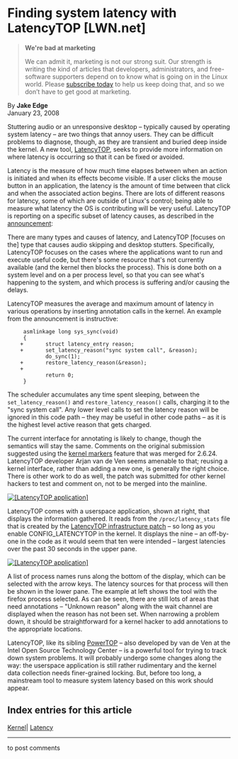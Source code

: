# Finding system latency with LatencyTOP [LWN.net]

> **We're bad at marketing**
> 
> We can admit it, marketing is not our strong suit. Our strength is writing the kind of articles that developers, administrators, and free-software supporters depend on to know what is going on in the Linux world. Please [subscribe today](/Promo/nsn-bad/subscribe) to help us keep doing that, and so we don’t have to get good at marketing. 

By **Jake Edge**  
January 23, 2008 

Stuttering audio or an unresponsive desktop – typically caused by operating system latency – are two things that annoy users. They can be difficult problems to diagnose, though, as they are transient and buried deep inside the kernel. A new tool, [LatencyTOP](http://www.latencytop.org/), seeks to provide more information on where latency is occurring so that it can be fixed or avoided. 

Latency is the measure of how much time elapses between when an action is initiated and when its effects become visible. If a user clicks the mouse button in an application, the latency is the amount of time between that click and when the associated action begins. There are lots of different reasons for latency, some of which are outside of Linux's control; being able to measure what latency the OS is contributing will be very useful. LatencyTOP is reporting on a specific subset of latency causes, as described in the [announcement](http://lwn.net/Articles/265945/): 

There are many types and causes of latency, and LatencyTOP [focuses on the] type that causes audio skipping and desktop stutters. Specifically, LatencyTOP focuses on the cases where the applications want to run and execute useful code, but there's some resource that's not currently available (and the kernel then blocks the process). This is done both on a system level and on a per process level, so that you can see what's happening to the system, and which process is suffering and/or causing the delays. 

LatencyTOP measures the average and maximum amount of latency in various operations by inserting annotation calls in the kernel. An example from the announcement is instructive: 
    
    
         asmlinkage long sys_sync(void)
         {
        +       struct latency_entry reason;
        +       set_latency_reason("sync system call", &reason);
                do_sync(1);
        +       restore_latency_reason(&reason);
        +
                return 0;
         }
    

The scheduler accumulates any time spent sleeping, between the `set_latency_reason()` and `restore_latency_reason()` calls, charging it to the "sync system call". Any lower level calls to set the latency reason will be ignored in this code path – they may be useful in other code paths – as it is the highest level active reason that gets charged. 

The current interface for annotating is likely to change, though the semantics will stay the same. Comments on the original submission suggested using the [kernel markers](http://lwn.net/Articles/245671/) feature that was merged for 2.6.24. LatencyTOP developer Arjan van de Ven seems amenable to that; reusing a kernel interface, rather than adding a new one, is generally the right choice. There is other work to do as well, the patch was submitted for other kernel hackers to test and comment on, not to be merged into the mainline. 

[![\[LatencyTOP
application\]](https://static.lwn.net/images/latencytop_sm.png)](http://lwn.net/Articles/266279/)

LatencyTOP comes with a userspace application, shown at right, that displays the information gathered. It reads from the `/proc/latency_stats` file that is created by the [LatencyTOP infrastructure patch](http://lwn.net/Articles/266246/) – so long as you enable CONFIG_LATENCYTOP in the kernel. It displays the nine – an off-by-one in the code as it would seem that ten were intended – largest latencies over the past 30 seconds in the upper pane. 

[![\[LatencyTOP
application\]](https://static.lwn.net/images/latencytop2_sm.png)](http://lwn.net/Articles/266291/)

A list of process names runs along the bottom of the display, which can be selected with the arrow keys. The latency sources for that process will then be shown in the lower pane. The example at left shows the tool with the firefox process selected. As can be seen, there are still lots of areas that need annotations – "Unknown reason" along with the wait channel are displayed when the reason has not been set. When narrowing a problem down, it should be straightforward for a kernel hacker to add annotations to the appropriate locations. 

LatencyTOP, like its sibling [PowerTOP](http://www.lesswatts.org/projects/powertop/) – also developed by van de Ven at the Intel Open Source Technology Center – is a powerful tool for trying to track down system problems. It will probably undergo some changes along the way: the userspace application is still rather rudimentary and the kernel data collection needs finer-grained locking. But, before too long, a mainstream tool to measure system latency based on this work should appear. 

  
Index entries for this article  
---  
[Kernel](/Kernel/Index)| [Latency](/Kernel/Index#Latency)  
  


* * *

to post comments 
